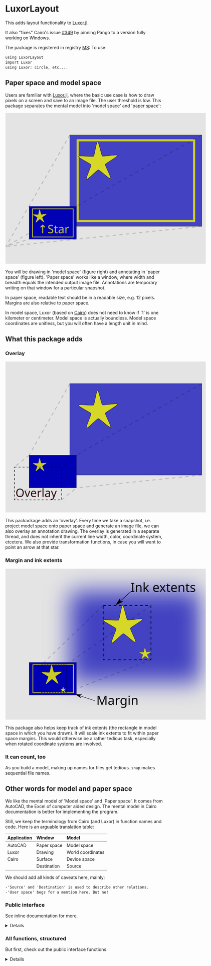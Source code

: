 # LuxorLayout

This adds layout functionality to [Luxor.jl](https://github.com/JuliaGraphics/Luxor.jl). 

It also "fixes" Cairo's issue [#349](https://github.com/JuliaGraphics/Cairo.jl/issues/349) by pinning Pango to a version fully working on Windows.

The package is registered in registry [M8](https://github.com/hustf/M8):
To use:
```
using LuxorLayout
import Luxor
using Luxor: circle, etc.... 
```

## Paper space and model space
Users are familiar with [Luxor.jl](https://github.com/JuliaGraphics/Luxor.jl), where the basic use case is how to draw pixels on a screen and save to an image file. The user threshold is low. This package separates the mental model into 'model space' and 'paper space':

<img src="resources/spaces.svg" alt = "spaces" style="display: inline-block; margin: 0 auto; max-width: 640px">

You will be drawing in 'model space' (figure right) and annotating in 'paper space' (figure left). 'Paper space' works like a window, where width and breadth equals the intended output image file. Annotations are temporary writing on that window for a particular snapshot.

In paper space, readable text should be in a readable size, e.g. 12 pixels. Margins are also relative to paper space. 

In model space, Luxor (based on [Cairo](https://github.com/JuliaGraphics/Cairo.jl)) does not need to know if '1' is one kilometer or centimeter. Model space is actually boundless. Model space coordinates are unitless, but you will often have a length unit in mind. 

## What this package adds 
### Overlay

<img src="resources/overlay.svg" alt = "overlay" style="display: inline-block; margin: 0 auto; max-width: 640px">

This packackage adds an 'overlay'. Every time we take a snapshot, i.e. project model space onto paper space and generate an image file, we can also overlay an annotation drawing. The overlay is generated in a separate thread, and does not inherit the current line width, color, coordinate system, etcetera. We also provide transformation functions, in case you will want to point an arrow at that star.

### Margin and ink extents
<img src="resources/margin.svg" alt = "margin" style="display: inline-block; margin: 0 auto; max-width: 640px">

This package also helps keep track of ink extents (the rectangle in model space in which you have drawn). It will scale ink extents to fit within paper space margins. This would otherwise be a rather tedious task, especially when rotated coordinate systems are involved.


### It can count, too
As you build a model, making up names for files get tedious. `snap` makes sequential file names. 


## Other words for model and paper space

We like the mental model of 'Model space' and 'Paper space'. It comes from AutoCAD, the Excel of computer aided design. The mental model in Cairo documentation is better for implementing the program.

 Still, we keep the terminology from Cairo (and Luxor) in function names and code. Here is an arguable translation table:


| Application | Window              |  Model          |
|:-----       |:----                |:----            |
|AutoCAD      |Paper space          |Model space      |
|Luxor        |Drawing              |World coordinates| 
|Cairo        |Surface              |Device space     |
|             |Destination          |Source           |

We should add all kinds of caveats here, mainly: 

    -'Source' and 'Destination' is used to describe other relations. 
    -'User space' begs for a mention here. But no!

  ### Public interface

See inline documentation for more.
<details>

 1. Margin and limiting width or height

    * margin_get
    * margin_set
    * Margin

 2. Inkextent
    * encompass
    * inkextent_user_with_margin
    * inkextent_reset
    * inkextent_user_get
    * inkextent_device_get
    * point_device_get
    * point_user_get

 3. Overlay file

    * text_on_overlay

 4. Snap

     -> png and svg sequential files

     -> png in memory

     Uses a second thread to add overlays

    * snap
    * countimage_setvalue

 5. Utilities for user and debugging

     * mark_inkextent
     * mark_cs
     * rotation_device_get
     * distance_to_device_origin_get

</details>


  ### All functions, structured

  But first, check out the public interface functions.

<details>
 1. Margins and limiting width or height

    margin_get, margin_set, Margin, 
    scale_limiting_get,
    LIMITING_WIDTH[], LIMITING_HEIGHT[]

 2. Inkextent

```
    encompass, inkextent_user_with_margin,
    inkextent_reset, inkextent_user_get, 
    inkextent_set, inkextent_device_get, 
    point_device_get, point_user_get
```

 3. Overlay file

    This is normally run in a second thread with a separate Cairo instance.
```
    byte_description, overlay_file,
    assert_second_thread, assert_file_exists,
    text_on_overlay
```

 4. Snap

     -> png and svg sequential files

     -> png in memory uses a second thread to add overlays.

```
    snap, countimage, countimage_setvalue,
    text_on_overlay
```

 5. Utilities for user and debugging

```
     mark_inkextent, mark_cs, 
     rotation_device_get, distance_to_device_origin_get
```

</details>
